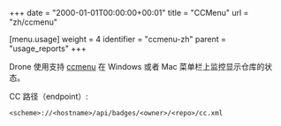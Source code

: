+++
date = "2000-01-01T00:00:00+00:01"
title = "CCMenu"
url = "zh/ccmenu"

[menu.usage]
  weight = 4
  identifier = "ccmenu-zh"
  parent = "usage_reports"
+++

<!--Drone has integrated support for [ccmenu](http://ccmenu.org/) monitoring to display the status of your repository in osx or windows menu bar.-->

Drone 使用支持 [ccmenu](http://ccmenu.org/) 在 Windows 或者 Mac 菜单栏上监控显示仓库的状态。

CC 路径（endpoint）:

```text
<scheme>://<hostname>/api/badges/<owner>/<repo>/cc.xml
```
